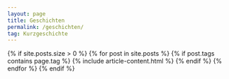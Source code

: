 ```yaml
---
layout: page
title: Geschichten
permalink: /geschichten/
tag: Kurzgeschichte
---
```


<div class="container">
	<div class="row">
	{% if site.posts.size > 0 %}
		{% for post in site.posts %}
		{% if post.tags contains page.tag %}
			{% include article-content.html %}
		{% endif %}
		{% endfor %}
	{% endif %}
	</div>
</div>
